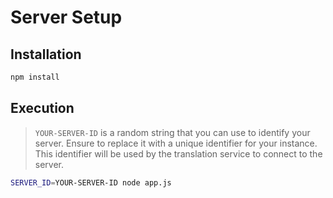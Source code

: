 # Server Setup

## Installation

```bash
npm install
```

## Execution

> `YOUR-SERVER-ID` is a random string that you can use to identify your server. Ensure to replace it with a unique identifier for your instance. This identifier will be used by the translation service to connect to the server.

```bash
SERVER_ID=YOUR-SERVER-ID node app.js
```
